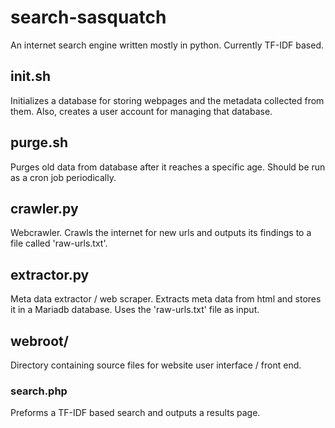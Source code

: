 # search-sasquatch
An internet search engine written mostly in python. Currently TF-IDF based.

## init.sh
Initializes a database for storing webpages and the metadata collected from them. Also, creates a user account for managing that database.

## purge.sh
Purges old data from database after it reaches a specific age. Should be run as a cron job periodically.

## crawler.py
Webcrawler. Crawls the internet for new urls and outputs its findings to a file called 'raw-urls.txt'.

## extractor.py
Meta data extractor / web scraper. Extracts meta data from html and stores it in a Mariadb database. Uses the 'raw-urls.txt' file as input.

## webroot/
Directory containing source files for website user interface / front end.

### search.php
Preforms a TF-IDF based search and outputs a results page.
